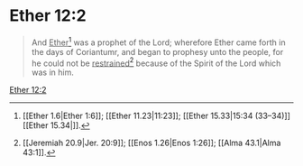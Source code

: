 # Ether 12:2

> And <u>Ether</u>[^a] was a prophet of the Lord; wherefore Ether came forth in the days of Coriantumr, and began to prophesy unto the people, for he could not be <u>restrained</u>[^b] because of the Spirit of the Lord which was in him.

[Ether 12:2](https://www.churchofjesuschrist.org/study/scriptures/bofm/ether/12?lang=eng&id=p2#p2)


[^a]: [[Ether 1.6|Ether 1:6]]; [[Ether 11.23|11:23]]; [[Ether 15.33|15:34 (33–34)]][[Ether 15.34|]].  
[^b]: [[Jeremiah 20.9|Jer. 20:9]]; [[Enos 1.26|Enos 1:26]]; [[Alma 43.1|Alma 43:1]].  
